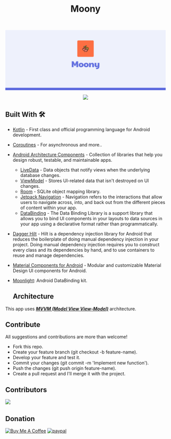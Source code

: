 <h1 align="center">Moony</h1></br>
<p align="center">
<img align="center" src="./art/moony_header.png">
</p>

<a target="_blank" href="https://play.google.com/store/apps/details?id=com.moony.calc">
<p align="center">
<img width="200" src="https://play.google.com/intl/en_us/badges/static/images/badges/en_badge_web_generic.png">
</p>
</a>

## Built With 🛠
- [Kotlin](https://kotlinlang.org/) - First class and official programming language for Android development.
- [Coroutines](https://kotlinlang.org/docs/reference/coroutines-overview.html) - For asynchronous and more..
- [Android Architecture Components](https://developer.android.com/topic/libraries/architecture) - Collection of libraries that help you design robust, testable, and maintainable apps.
  - [LiveData](https://developer.android.com/topic/libraries/architecture/livedata) - Data objects that notify views when the underlying database changes.
  - [ViewModel](https://developer.android.com/topic/libraries/architecture/viewmodel) - Stores UI-related data that isn't destroyed on UI changes. 
  - [Room](https://developer.android.com/topic/libraries/architecture/room) - SQLite object mapping library.
  - [Jetpack Navigation](https://developer.android.com/guide/navigation) - Navigation refers to the interactions that allow users to navigate across, into, and back out from the different pieces of content within your app.
  - [DataBinding](https://developer.android.com/topic/libraries/data-binding) - The Data Binding Library is a support library that allows you to bind UI components in your layouts to data sources in your app using a declarative format rather than programmatically.
- [Dagger Hilt](https://dagger.dev/hilt/) - Hilt is a dependency injection library for Android that reduces the boilerplate of doing manual dependency injection in your project. Doing manual dependency injection requires you to construct every class and its dependencies by hand, and to use containers to reuse and manage dependencies. 
- [Material Components for Android](https://github.com/material-components/material-components-android) - Modular and customizable Material Design UI components for Android.
- [Moonlight](https://github.com/doctor-blue/moonlight): Android DataBinding kit.

    
    ## Architecture
    
This app uses [***MVVM (Model View View-Model)***](https://developer.android.com/jetpack/docs/guide#recommended-app-arch) architecture.
## Contribute

All suggestions and contributions are more than welcome!

* Fork this repo.
* Create your feature branch (git checkout -b feature-name).
* Develop your feature and test it.
* Commit your changes (git commit -m 'Implement new function').
* Push the changes (git push origin feature-name).
* Create a pull request and I'll merge it with the project.
## Contributors
<a href="https://github.com/doctor-blue/moony/graphs/contributors">
  <img src="https://contrib.rocks/image?repo=doctor-blue/moony" />
</a>

## Donation
<a href="https://www.buymeacoffee.com/doctorblue" target="_blank"><img src="https://cdn.buymeacoffee.com/buttons/default-orange.png" alt="Buy Me A Coffee" height="41" width="174"></a>
[![paypal](https://www.paypalobjects.com/en_US/i/btn/btn_donateCC_LG.gif)](https://www.paypal.me/doctorblue00)